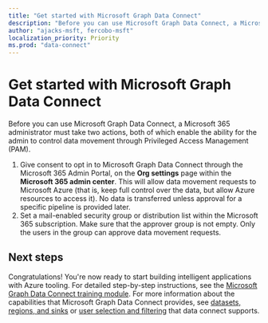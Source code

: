 ```yaml
---
title: "Get started with Microsoft Graph Data Connect"
description: "Before you can use Microsoft Graph Data Connect, a Microsoft 365 administrator must take two actions, both of which enable the ability for the admin to control data movement through Privileged Access Management (PAM). "
author: "ajacks-msft, fercobo-msft"
localization_priority: Priority
ms.prod: "data-connect"
---
```


# Get started with Microsoft Graph Data Connect

Before you can use Microsoft Graph Data Connect, a Microsoft 365 administrator must take two actions, both of which enable the ability for the admin to control data movement through Privileged Access Management (PAM).

1. Give consent to opt in to Microsoft Graph Data Connect through the Microsoft 365 Admin Portal, on the **Org settings** page within the **Microsoft 365 admin center**. This will allow data movement requests to Microsoft Azure (that is, keep full control over the data, but allow Azure resources to access it). No data is transferred unless approval for a specific pipeline is provided later.
2. Set a mail-enabled security group or distribution list within the Microsoft 365 subscription. Make sure that the approver group is not empty. Only the users in the group can approve data movement requests.

## Next steps

Congratulations! You're now ready to start building intelligent applications with Azure tooling. For detailed step-by-step instructions, see the [Microsoft Graph Data Connect training module](https://github.com/microsoftgraph/msgraph-training-dataconnect/blob/master/Lab.md). For more information about the capabilities that Microsoft Graph Data Connect provides, see [datasets, regions, and sinks](data-connect-datasets.md) or [user selection and filtering](data-connect-filtering.md) that data connect supports.
